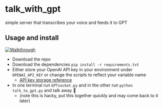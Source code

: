 # talk_with_gpt
simple server that transcribes your voice and feeds it to GPT

## Usage and install
[![Walkthrough](https://img.youtube.com/vi/_zz3asAZy0g/0.jpg)](https://www.youtube.com/watch?v=_zz3asAZy0g)

- Download the repo
- Download the dependencies `pip install -r requirements.txt`
- Either store your OpenAI API key in your environment under `OPENAI_API_KEY` or change the scripts to reflect your variable name
  - [API key storage reference](https://help.openai.com/en/articles/5112595-best-practices-for-api-key-safety)
- In one terminal run `GPTsocket.py` and in the other run `python talk_to_gpt.py` and talk away 🙂
  - (note this is hacky, put this together quickly and may come back to it later)
